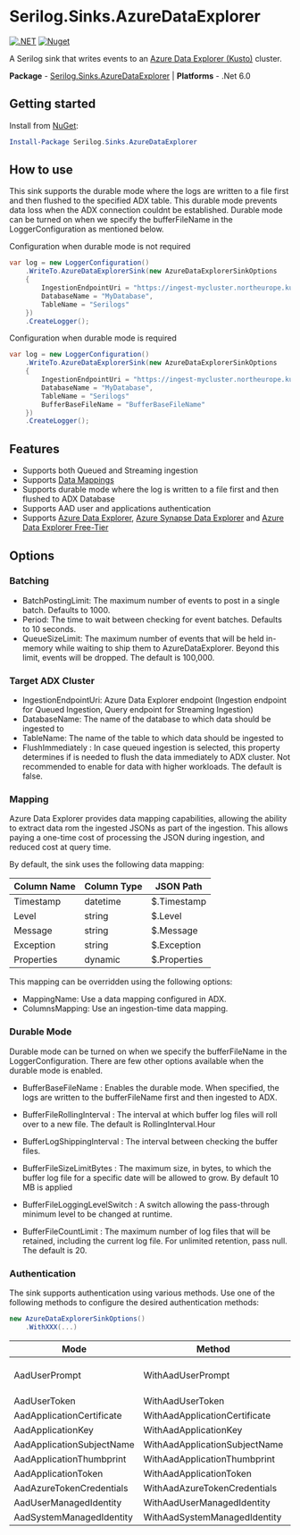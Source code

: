 # Serilog.Sinks.AzureDataExplorer

[![.NET](https://github.com/saguiitay/serilog-sinks-azuredataexplorer/actions/workflows/dotnet.yml/badge.svg?branch=main)](https://github.com/saguiitay/serilog-sinks-azuredataexplorer/actions/workflows/dotnet.yml) [![Nuget](https://github.com/saguiitay/serilog-sinks-azuredataexplorer/actions/workflows/nuget.yml/badge.svg)](https://github.com/saguiitay/serilog-sinks-azuredataexplorer/actions/workflows/nuget.yml)

A Serilog sink that writes events to an [Azure Data Explorer (Kusto)](https://docs.microsoft.com/en-us/azure/data-explorer) cluster.

**Package** - [Serilog.Sinks.AzureDataExplorer](http://nuget.org/packages/serilog.sinks.azuredataexplorer)
| **Platforms** - .Net 6.0

## Getting started

Install from [NuGet](https://nuget.org/packages/serilog.sinks.azuredataexplorer):

```powershell
Install-Package Serilog.Sinks.AzureDataExplorer
```

## How to use

This sink supports the durable mode where the logs are written to a file first and then flushed to the specified ADX table. This durable mode prevents data loss when the ADX connection couldnt be established. Durable mode can be turned on when we specify the bufferFileName in the LoggerConfiguration as mentioned below.

Configuration when durable mode is not required

```csharp
var log = new LoggerConfiguration()
    .WriteTo.AzureDataExplorerSink(new AzureDataExplorerSinkOptions
    {
        IngestionEndpointUri = "https://ingest-mycluster.northeurope.kusto.windows.net",
        DatabaseName = "MyDatabase",
        TableName = "Serilogs"
    })
    .CreateLogger();
```

Configuration when durable mode is required

```csharp
var log = new LoggerConfiguration()
    .WriteTo.AzureDataExplorerSink(new AzureDataExplorerSinkOptions
    {
        IngestionEndpointUri = "https://ingest-mycluster.northeurope.kusto.windows.net",
        DatabaseName = "MyDatabase",
        TableName = "Serilogs"
        BufferBaseFileName = "BufferBaseFileName"
    })
    .CreateLogger();
```

## Features

* Supports both Queued and Streaming ingestion
* Supports [Data Mappings](https://docs.microsoft.com/en-us/azure/data-explorer/kusto/management/mappings)
* Supports durable mode where the log is written to a file first and then flushed to ADX Database
* Supports AAD user and applications authentication
* Supports [Azure Data Explorer](https://docs.microsoft.com/en-us/azure/data-explorer),
  [Azure Synapse Data Explorer](https://docs.microsoft.com/en-us/azure/synapse-analytics/data-explorer/data-explorer-overview) and
  [Azure Data Explorer Free-Tier](https://docs.microsoft.com/en-us/azure/data-explorer/start-for-free)

## Options

### Batching

* BatchPostingLimit: The maximum number of events to post in a single batch. Defaults to 1000.
* Period: The time to wait between checking for event batches. Defaults to 10 seconds.
* QueueSizeLimit: The maximum number of events that will be held in-memory while waiting to ship them to AzureDataExplorer. Beyond this limit, events will be dropped. The default is 100,000.

### Target ADX Cluster

* IngestionEndpointUri: Azure Data Explorer endpoint (Ingestion endpoint for Queued Ingestion, Query endpoint for Streaming Ingestion)
* DatabaseName: The name of the database to which data should be ingested to
* TableName: The name of the table to which data should be ingested to
* FlushImmediately : In case queued ingestion is selected, this property determines if is needed to flush the data immediately to ADX cluster. Not recommended to enable for data with higher workloads. The default is false.

### Mapping

Azure Data Explorer provides data mapping capabilities, allowing the ability to extract data rom the ingested JSONs as part of the ingestion. This allows paying a one-time cost of processing the JSON during ingestion, and reduced cost at query time.

By default, the sink uses the following data mapping:

| Column Name | Column Type | JSON Path    | 
|-------------|-------------|--------------|
| Timestamp   | datetime    | $.Timestamp  |
| Level       | string      | $.Level      |
| Message     | string      | $.Message    |
| Exception   | string      | $.Exception  |
| Properties  | dynamic     | $.Properties |

This mapping can be overridden using the following options:

* MappingName: Use a data mapping configured in ADX.
* ColumnsMapping: Use an ingestion-time data mapping.

### Durable Mode

Durable mode can be turned on when we specify the bufferFileName in the LoggerConfiguration. There are few other options available when the durable mode is enabled.

* BufferBaseFileName : Enables the durable mode. When specified, the logs are written to the bufferFileName first and then ingested to ADX.

* BufferFileRollingInterval : The interval at which buffer log files will roll over to a new file. The default is RollingInterval.Hour

* BufferLogShippingInterval : The interval between checking the buffer files.

* BufferFileSizeLimitBytes : The maximum size, in bytes, to which the buffer log file for a specific date will be allowed to grow. By default 10 MB is applied

* BufferFileLoggingLevelSwitch : A switch allowing the pass-through minimum level to be changed at runtime.

* BufferFileCountLimit : The maximum number of log files that will be retained, including the current log file. For unlimited retention, pass null. The default is 20.

### Authentication

The sink supports authentication using various methods. Use one of the following methods to configure the desired authentication methods:

```csharp
new AzureDataExplorerSinkOptions()
    .WithXXX(...)
```

| Mode                      | Method                        | Notes                             |
|---------------------------|-------------------------------|-----------------------------------|
| AadUserPrompt             | WithAadUserPrompt             | **Recommended only development!** |
| AadUserToken              | WithAadUserToken              |                                   |
| AadApplicationCertificate | WithAadApplicationCertificate |                                   |
| AadApplicationKey         | WithAadApplicationKey         |                                   |
| AadApplicationSubjectName | WithAadApplicationSubjectName |                                   |
| AadApplicationThumbprint  | WithAadApplicationThumbprint  |                                   |
| AadApplicationToken       | WithAadApplicationToken       |                                   |
| AadAzureTokenCredentials  | WithAadAzureTokenCredentials  |                                   |
| AadUserManagedIdentity    | WithAadUserManagedIdentity    |                                   |
| AadSystemManagedIdentity  | WithAadSystemManagedIdentity    |                                   |

